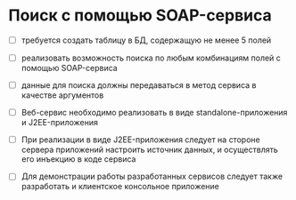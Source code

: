 # Поиск с помощью SOAP-сервиса

- [ ] требуется создать таблицу в БД, содержащую не менее 5 полей
- [ ] реализовать возможность поиска по любым комбинациям полей с помощью SOAP-сервиса
- [ ] данные для поиска должны передаваться в метод сервиса в качестве аргументов
- [ ] Веб-сервис необходимо реализовать в виде standalone-приложения и J2EE-приложения
- [ ] При реализации в виде J2EE-приложения следует на стороне сервера приложений настроить источник данных, и осуществлять его инъекцию в коде сервиса
- [ ] Для демонстрации работы разработанных сервисов следует также разработать и клиентское консольное приложение

